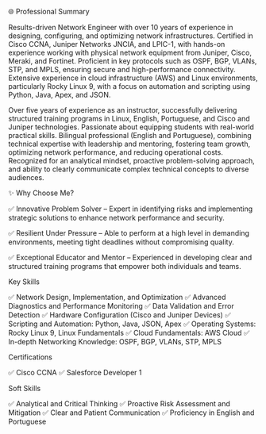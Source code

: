 🌐 Professional Summary

Results-driven Network Engineer with over 10 years of experience in designing, configuring, and optimizing network infrastructures. Certified in Cisco CCNA, Juniper Networks JNCIA, and LPIC-1, with hands-on experience working with physical network equipment from Juniper, Cisco, Meraki, and Fortinet. Proficient in key protocols such as OSPF, BGP, VLANs, STP, and MPLS, ensuring secure and high-performance connectivity. Extensive experience in cloud infrastructure (AWS) and Linux environments, particularly Rocky Linux 9, with a focus on automation and scripting using Python, Java, Apex, and JSON.

Over five years of experience as an instructor, successfully delivering structured training programs in Linux, English, Portuguese, and Cisco and Juniper technologies. Passionate about equipping students with real-world practical skills. Bilingual professional (English and Portuguese), combining technical expertise with leadership and mentoring, fostering team growth, optimizing network performance, and reducing operational costs. Recognized for an analytical mindset, proactive problem-solving approach, and ability to clearly communicate complex technical concepts to diverse audiences.

✨ Why Choose Me?

✅ Innovative Problem Solver – Expert in identifying risks and implementing strategic solutions to enhance network performance and security.

✅ Resilient Under Pressure – Able to perform at a high level in demanding environments, meeting tight deadlines without compromising quality.

✅ Exceptional Educator and Mentor – Experienced in developing clear and structured training programs that empower both individuals and teams.

Key Skills

✅ Network Design, Implementation, and Optimization
✅ Advanced Diagnostics and Performance Monitoring
✅ Data Validation and Error Detection
✅ Hardware Configuration (Cisco and Juniper Devices)
✅ Scripting and Automation: Python, Java, JSON, Apex
✅ Operating Systems: Rocky Linux 9, Linux Fundamentals
✅ Cloud Fundamentals: AWS Cloud
✅ In-depth Networking Knowledge: OSPF, BGP, VLANs, STP, MPLS

Certifications

✅ Cisco CCNA
✅ Salesforce Developer 1

Soft Skills

✅ Analytical and Critical Thinking
✅ Proactive Risk Assessment and Mitigation
✅ Clear and Patient Communication
✅ Proficiency in English and Portuguese
